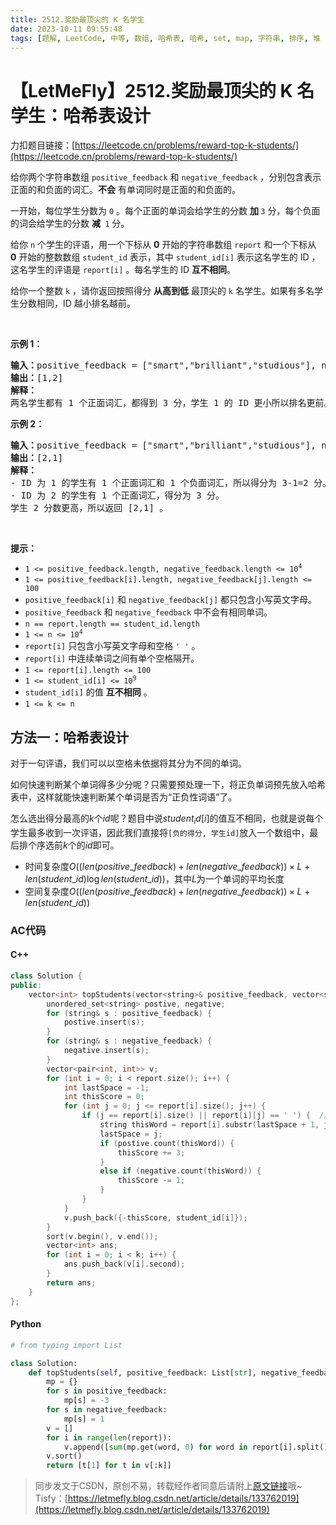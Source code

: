 ```yaml
---
title: 2512.奖励最顶尖的 K 名学生
date: 2023-10-11 09:55:48
tags: [题解, LeetCode, 中等, 数组, 哈希表, 哈希, set, map, 字符串, 排序, 堆（优先队列）, 设计]
---
```


# 【LetMeFly】2512.奖励最顶尖的 K 名学生：哈希表设计

力扣题目链接：[https://leetcode.cn/problems/reward-top-k-students/](https://leetcode.cn/problems/reward-top-k-students/)

<p>给你两个字符串数组&nbsp;<code>positive_feedback</code> 和&nbsp;<code>negative_feedback</code>&nbsp;，分别包含表示正面的和负面的词汇。<strong>不会</strong>&nbsp;有单词同时是正面的和负面的。</p>

<p>一开始，每位学生分数为&nbsp;<code>0</code>&nbsp;。每个正面的单词会给学生的分数 <strong>加&nbsp;</strong><code>3</code>&nbsp;分，每个负面的词会给学生的分数 <strong>减&nbsp;</strong>&nbsp;<code>1</code>&nbsp;分。</p>

<p>给你&nbsp;<code>n</code>&nbsp;个学生的评语，用一个下标从 <strong>0</strong>&nbsp;开始的字符串数组&nbsp;<code>report</code>&nbsp;和一个下标从 <strong>0</strong>&nbsp;开始的整数数组&nbsp;<code>student_id</code>&nbsp;表示，其中&nbsp;<code>student_id[i]</code>&nbsp;表示这名学生的 ID ，这名学生的评语是&nbsp;<code>report[i]</code>&nbsp;。每名学生的 ID <strong>互不相同</strong>。</p>

<p>给你一个整数&nbsp;<code>k</code>&nbsp;，请你返回按照得分&nbsp;<strong>从高到低</strong>&nbsp;最顶尖的<em>&nbsp;</em><code>k</code>&nbsp;名学生。如果有多名学生分数相同，ID 越小排名越前。</p>

<p>&nbsp;</p>

<p><strong>示例 1：</strong></p>

<pre><b>输入：</b>positive_feedback = ["smart","brilliant","studious"], negative_feedback = ["not"], report = ["this student is studious","the student is smart"], student_id = [1,2], k = 2
<b>输出：</b>[1,2]
<b>解释：</b>
两名学生都有 1 个正面词汇，都得到 3 分，学生 1 的 ID 更小所以排名更前。
</pre>

<p><strong>示例 2：</strong></p>

<pre><b>输入：</b>positive_feedback = ["smart","brilliant","studious"], negative_feedback = ["not"], report = ["this student is not studious","the student is smart"], student_id = [1,2], k = 2
<b>输出：</b>[2,1]
<b>解释：</b>
- ID 为 1 的学生有 1 个正面词汇和 1 个负面词汇，所以得分为 3-1=2 分。
- ID 为 2 的学生有 1 个正面词汇，得分为 3 分。
学生 2 分数更高，所以返回 [2,1] 。
</pre>

<p>&nbsp;</p>

<p><strong>提示：</strong></p>

<ul>
	<li><code>1 &lt;= positive_feedback.length, negative_feedback.length &lt;= 10<sup>4</sup></code></li>
	<li><code>1 &lt;= positive_feedback[i].length, negative_feedback[j].length &lt;= 100</code></li>
	<li><code>positive_feedback[i]</code> 和&nbsp;<code>negative_feedback[j]</code>&nbsp;都只包含小写英文字母。</li>
	<li><code>positive_feedback</code> 和&nbsp;<code>negative_feedback</code>&nbsp;中不会有相同单词。</li>
	<li><code>n == report.length == student_id.length</code></li>
	<li><code>1 &lt;= n &lt;= 10<sup>4</sup></code></li>
	<li><code>report[i]</code>&nbsp;只包含小写英文字母和空格&nbsp;<code>' '</code>&nbsp;。</li>
	<li><code>report[i]</code>&nbsp;中连续单词之间有单个空格隔开。</li>
	<li><code>1 &lt;= report[i].length &lt;= 100</code></li>
	<li><code>1 &lt;= student_id[i] &lt;= 10<sup>9</sup></code></li>
	<li><code>student_id[i]</code>&nbsp;的值 <strong>互不相同</strong>&nbsp;。</li>
	<li><code>1 &lt;= k &lt;= n</code></li>
</ul>


    
## 方法一：哈希表设计

对于一句评语，我们可以以空格未依据将其分为不同的单词。

如何快速判断某个单词得多少分呢？只需要预处理一下，将正负单词预先放入哈希表中，这样就能快速判断某个单词是否为“正负性词语”了。

怎么选出得分最高的$k$个$id$呢？题目中说$student_id[i]$的值互不相同，也就是说每个学生最多收到一次评语，因此我们直接将```[负的得分, 学生id]```放入一个数组中，最后排个序选前$k$个的$id$即可。

+ 时间复杂度$O((len(positive\_feedback) + len(negative\_feedback))\times L + len(student\_id)\log len(student\_id))$，其中$L$为一个单词的平均长度
+ 空间复杂度$O((len(positive\_feedback) + len(negative\_feedback))\times L + len(student\_id))$

### AC代码

#### C++

```cpp
class Solution {
public:
    vector<int> topStudents(vector<string>& positive_feedback, vector<string>& negative_feedback, vector<string>& report, vector<int>& student_id, int k) {
        unordered_set<string> postive, negative;
        for (string& s : positive_feedback) {
            postive.insert(s);
        }
        for (string& s : negative_feedback) {
            negative.insert(s);
        }
        vector<pair<int, int>> v;
        for (int i = 0; i < report.size(); i++) {
            int lastSpace = -1;
            int thisScore = 0;
            for (int j = 0; j <= report[i].size(); j++) {
                if (j == report[i].size() || report[i][j] == ' ') {  // (lastSpace, j)
                    string thisWord = report[i].substr(lastSpace + 1, j - lastSpace - 1);
                    lastSpace = j;
                    if (postive.count(thisWord)) {
                        thisScore += 3;
                    }
                    else if (negative.count(thisWord)) {
                        thisScore -= 1;
                    }
                }
            }
            v.push_back({-thisScore, student_id[i]});
        }
        sort(v.begin(), v.end());
        vector<int> ans;
        for (int i = 0; i < k; i++) {
            ans.push_back(v[i].second);
        }
        return ans;
    }
};
```

#### Python

```python
# from typing import List

class Solution:
    def topStudents(self, positive_feedback: List[str], negative_feedback: List[str], report: List[str], student_id: List[int], k: int) -> List[int]:
        mp = {}
        for s in positive_feedback:
            mp[s] = -3
        for s in negative_feedback:
            mp[s] = 1
        v = []
        for i in range(len(report)):
            v.append([sum(mp.get(word, 0) for word in report[i].split()), student_id[i]])
        v.sort()
        return [t[1] for t in v[:k]]
```

> 同步发文于CSDN，原创不易，转载经作者同意后请附上[原文链接](https://blog.tisfy.eu.org/2023/10/11/LeetCode%202512.%E5%A5%96%E5%8A%B1%E6%9C%80%E9%A1%B6%E5%B0%96%E7%9A%84K%E5%90%8D%E5%AD%A6%E7%94%9F/)哦~
> Tisfy：[https://letmefly.blog.csdn.net/article/details/133762019](https://letmefly.blog.csdn.net/article/details/133762019)
